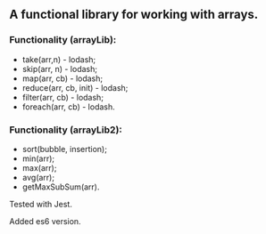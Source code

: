 ## A functional library for working with arrays.

### Functionality (arrayLib):

- take(arr,n) - lodash;
- skip(arr, n) - lodash;
- map(arr, cb) - lodash;
- reduce(arr, cb, init) - lodash;
- filter(arr, cb) - lodash;
- foreach(arr, cb) - lodash.


### Functionality (arrayLib2):

- sort(bubble, insertion);
- min(arr);
- max(arr);
- avg(arr);
- getMaxSubSum(arr).


Tested with Jest. 


Added es6 version.
